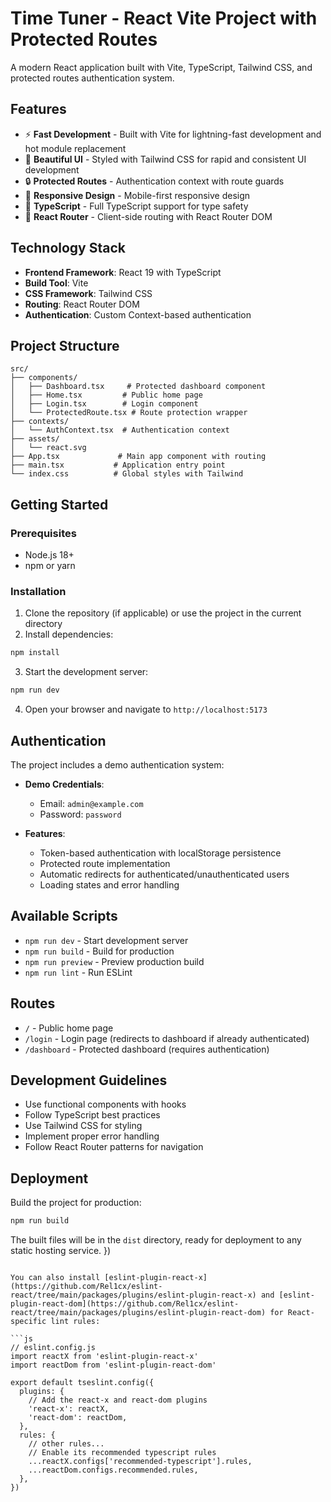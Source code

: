 # Time Tuner - React Vite Project with Protected Routes

A modern React application built with Vite, TypeScript, Tailwind CSS, and protected routes authentication system.

## Features

- ⚡ **Fast Development** - Built with Vite for lightning-fast development and hot module replacement
- 🎨 **Beautiful UI** - Styled with Tailwind CSS for rapid and consistent UI development
- 🔒 **Protected Routes** - Authentication context with route guards
- 📱 **Responsive Design** - Mobile-first responsive design
- 🔑 **TypeScript** - Full TypeScript support for type safety
- 🧭 **React Router** - Client-side routing with React Router DOM

## Technology Stack

- **Frontend Framework**: React 19 with TypeScript
- **Build Tool**: Vite
- **CSS Framework**: Tailwind CSS
- **Routing**: React Router DOM
- **Authentication**: Custom Context-based authentication

## Project Structure

```
src/
├── components/
│   ├── Dashboard.tsx     # Protected dashboard component
│   ├── Home.tsx         # Public home page
│   ├── Login.tsx        # Login component
│   └── ProtectedRoute.tsx # Route protection wrapper
├── contexts/
│   └── AuthContext.tsx  # Authentication context
├── assets/
│   └── react.svg
├── App.tsx             # Main app component with routing
├── main.tsx           # Application entry point
└── index.css          # Global styles with Tailwind

```

## Getting Started

### Prerequisites

- Node.js 18+ 
- npm or yarn

### Installation

1. Clone the repository (if applicable) or use the project in the current directory
2. Install dependencies:

```bash
npm install
```

3. Start the development server:

```bash
npm run dev
```

4. Open your browser and navigate to `http://localhost:5173`

## Authentication

The project includes a demo authentication system:

- **Demo Credentials**: 
  - Email: `admin@example.com`
  - Password: `password`

- **Features**:
  - Token-based authentication with localStorage persistence
  - Protected route implementation
  - Automatic redirects for authenticated/unauthenticated users
  - Loading states and error handling

## Available Scripts

- `npm run dev` - Start development server
- `npm run build` - Build for production
- `npm run preview` - Preview production build
- `npm run lint` - Run ESLint

## Routes

- `/` - Public home page
- `/login` - Login page (redirects to dashboard if already authenticated)
- `/dashboard` - Protected dashboard (requires authentication)

## Development Guidelines

- Use functional components with hooks
- Follow TypeScript best practices
- Use Tailwind CSS for styling
- Implement proper error handling
- Follow React Router patterns for navigation

## Deployment

Build the project for production:

```bash
npm run build
```

The built files will be in the `dist` directory, ready for deployment to any static hosting service.
})
```

You can also install [eslint-plugin-react-x](https://github.com/Rel1cx/eslint-react/tree/main/packages/plugins/eslint-plugin-react-x) and [eslint-plugin-react-dom](https://github.com/Rel1cx/eslint-react/tree/main/packages/plugins/eslint-plugin-react-dom) for React-specific lint rules:

```js
// eslint.config.js
import reactX from 'eslint-plugin-react-x'
import reactDom from 'eslint-plugin-react-dom'

export default tseslint.config({
  plugins: {
    // Add the react-x and react-dom plugins
    'react-x': reactX,
    'react-dom': reactDom,
  },
  rules: {
    // other rules...
    // Enable its recommended typescript rules
    ...reactX.configs['recommended-typescript'].rules,
    ...reactDom.configs.recommended.rules,
  },
})
```
